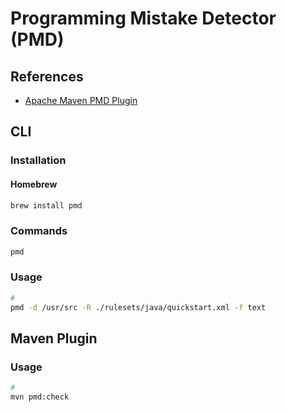 # Programming Mistake Detector (PMD)

## References

- [Apache Maven PMD Plugin](https://maven.apache.org/plugins/maven-pmd-plugin/)

## CLI

### Installation

#### Homebrew

```sh
brew install pmd
```

### Commands

```sh
pmd
```

### Usage

```sh
#
pmd -d /usr/src -R ./rulesets/java/quickstart.xml -f text
```

## Maven Plugin

### Usage

```sh
#
mvn pmd:check
```
